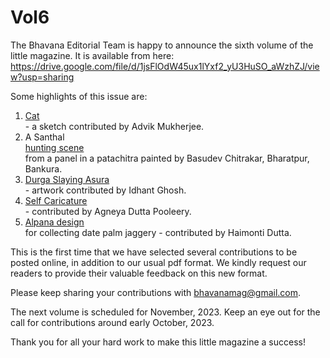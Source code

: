 # Vol6

The Bhavana Editorial Team is happy to announce the sixth volume of the little magazine. It is available from here:
https://drive.google.com/file/d/1jsFlOdW45ux1lYxf2_yU3HuSO_aWzhZJ/view?usp=sharing

Some highlights of this issue are: <br>
1. <nav><a href="Cat_v1a.jpeg">Cat</a></nav> - a sketch contributed by Advik Mukherjee. <br>
2. A Santhal <nav><a href="Bharatpur.jpeg">hunting scene</a></nav> from a panel in a patachitra painted by Basudev Chitrakar, Bharatpur, Bankura. <br>
3. <nav><a href="DurgaPainting.jpeg">Durga Slaying Asura</a></nav> - artwork contributed by Idhant Ghosh. <br>
4. <nav><a href="Caricature.jpeg">Self Caricature </a></nav>- contributed by Agneya Dutta Pooleery. <br>
5. <nav><a href="IMG_5411.JPG">Alpana design</a></nav> for collecting date palm jaggery - contributed by Haimonti Dutta. <br>

This is the first time that we have selected several contributions to be posted online, in addition to our usual pdf format. We kindly request our readers to provide their valuable feedback on this new format. 

Please keep sharing your contributions with bhavanamag@gmail.com. 

The next volume is scheduled for November, 2023. Keep an eye out for the call for contributions around early October, 2023. 

Thank you for all your hard work to make this little magazine a success!

